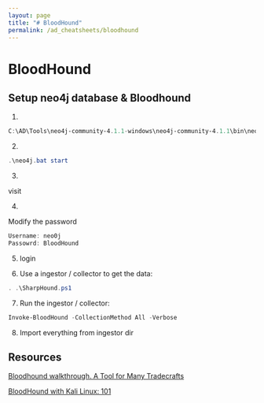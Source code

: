 ```yaml
---
layout: page
title: "# BloodHound"
permalink: /ad_cheatsheets/bloodhound
---
```


# BloodHound

## Setup neo4j database & Bloodhound

1.

```powershell
C:\AD\Tools\neo4j-community-4.1.1-windows\neo4j-community-4.1.1\bin\neo4j.bat install-service
```

2.

```powershell
.\neo4j.bat start
```

3.

visit 

[](http://localhost:7474/browser/)

4.

Modify the password

```powershell
Username: neo0j
Passowrd: BloodHound
```

5. login

6. Use a ingestor / collector to get the data:

```powershell
. .\SharpHound.ps1
```

7. Run the ingestor / collector:

```powershell
Invoke-BloodHound -CollectionMethod All -Verbose
```

8. Import everything from ingestor dir

## Resources

[Bloodhound walkthrough. A Tool for Many Tradecrafts](https://www.pentestpartners.com/security-blog/bloodhound-walkthrough-a-tool-for-many-tradecrafts/)

[BloodHound with Kali Linux: 101](https://www.ired.team/offensive-security-experiments/active-directory-kerberos-abuse/abusing-active-directory-with-bloodhound-on-kali-linux)
